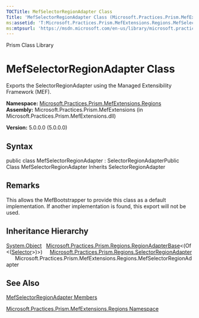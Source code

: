 ```yaml
---
TOCTitle: MefSelectorRegionAdapter Class
Title: 'MefSelectorRegionAdapter Class (Microsoft.Practices.Prism.MefExtensions.Regions)'
ms:assetid: 'T:Microsoft.Practices.Prism.MefExtensions.Regions.MefSelectorRegionAdapter'
ms:mtpsurl: 'https://msdn.microsoft.com/en-us/library/microsoft.practices.prism.mefextensions.regions.mefselectorregionadapter(v=pandp.50)'
---
```


Prism Class Library

MefSelectorRegionAdapter Class
==============================

Exports the SelectorRegionAdapter using the Managed Extensibility Framework (MEF).

**Namespace:** [Microsoft.Practices.Prism.MefExtensions.Regions](https://msdn.microsoft.com/library/microsoft.practices.prism.mefextensions.regions)
**Assembly:** Microsoft.Practices.Prism.MefExtensions (in Microsoft.Practices.Prism.MefExtensions.dll)

**Version:** 5.0.0.0 (5.0.0.0)

## Syntax


public class MefSelectorRegionAdapter : SelectorRegionAdapterPublic Class MefSelectorRegionAdapter Inherits SelectorRegionAdapter

Remarks
-------

 This allows the MefBootstrapper to provide this class as a default implementation. If another implementation is found, this export will not be used.

Inheritance Hierarchy
---------------------

<span id="familyToggle"></span>[System.Object](http://msdn.microsoft.com/en-us/library/e5kfa45b)
  [Microsoft.Practices.Prism.Regions.RegionAdapterBase](https://msdn.microsoft.com/library/microsoft.practices.prism.regions.regionadapterbase%601)&lt;(Of &lt;([Selector](http://msdn.microsoft.com/en-us/library/ms595227)&gt;)&gt;)
    [Microsoft.Practices.Prism.Regions.SelectorRegionAdapter](https://msdn.microsoft.com/library/microsoft.practices.prism.regions.selectorregionadapter)
      Microsoft.Practices.Prism.MefExtensions.Regions.MefSelectorRegionAdapter

See Also
--------


[MefSelectorRegionAdapter Members](https://msdn.microsoft.com/allmembers.t:microsoft.practices.prism.mefextensions.regions.mefselectorregionadapter)

[Microsoft.Practices.Prism.MefExtensions.Regions Namespace](https://msdn.microsoft.com/library/microsoft.practices.prism.mefextensions.regions)
